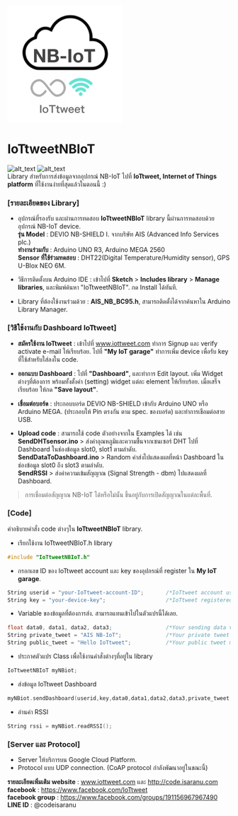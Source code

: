 ![alt text](https://github.com/Isaranu/IoTtweetNBIoT/blob/master/logo.png "logo")
# IoTtweetNBIoT
![alt_text](https://img.shields.io/badge/bulid-passing-brightgreen.svg "bulidpassing")
![alt_text](https://img.shields.io/badge/Compatible-ArduinoIDE-green.svg "bulidpassing")<br>
Library สำหรับการส่งข้อมูลจากอุปกรณ์ NB-IoT ไปที่ **IoTtweet, Internet of Things platform** ที่ใช้งานง่ายที่สุดแล้วในตอนนี้ :)

### [รายละเอียดของ Library]

- อุปกรณ์ที่รองรับ และผ่านการทดสอบ **IoTtweetNBIoT** library นี้ผ่านการทดสอบด้วยอุปกรณ์ NB-IoT device.<br>
**รุ่น Model** : DEVIO NB-SHIELD I. จากบริษัท AIS (Advanced Info Services plc.)<br>
**ทำงานร่วมกับ** : Arduino UNO R3, Arduino MEGA 2560<br>
**Sensor ที่ใช้ร่วมทดสอบ** : DHT22(Digital Temperature/Humidity sensor), GPS U-Blox NEO 6M.<br>

- วิธีการติดตั้งบน Arduino IDE : เข้าไปที่ **Sketch** > **Includes library** > **Manage libraries**, และพิมพ์ค้นหา "IoTtweetNBIoT". กด Install ได้ทันที.

- Library ที่ต้องใช้งานร่วมด้วย : **AIS_NB_BC95.h**, สามารถติดตั้งได้จากค้นหาใน Arduino Library Manager.

### [วิธีใช้งานกับ Dashboard IoTtweet]

- **สมัครใช้งาน IoTtweet** : เข้าไปที่ www.iottweet.com ทำการ Signup และ verify activate e-mail ให้เรียบร้อย. ไปที่ **"My IoT garage"** ทำการเพิ่ม device เพื่อรับ key ที่ใช้สำหรับใส่ลงใน code.

- **ออกแบบ Dashboard** : ไปที่ **"Dashboard"**, และทำการ Edit layout. เพิ่ม Widget ต่างๆที่ต้องการ พร้อมทั้งตั้งค่า (setting) widget แต่ละ element ให้เรียบร้อย. เมื่อเสร็จเรียบร้อย ให้กด **"Save layout"**.

- **เชื่อมต่อบอร์ด** : ประกอบบอร์ด DEVIO NB-SHIELD เข้ากับ Arduino UNO หรือ Arduino MEGA. (ประกอบให้ Pin ตรงกัน ตาม spec. ของบอร์ด) และทำการเชือมต่อสาย USB.

- **Upload code** : สามารถใช้ code ตัวอย่างจากใน Examples ได้ เช่น<br>
**SendDHTsensor.ino** > ส่งค่าอุณหภูมิและความชื้นจากเซนเซอร์ DHT ไปที่ Dashboard ในช่องข้อมูล slot0, slot1 ตามลำดับ.<br>
**SendDataToDashboard.ino** > Random ค่าส่งไปแสดงผลที่หน้า Dashboard ในช่องข้อมูล slot0 ถึง slot3 ตามลำดับ.<br>
**SendRSSI** > ส่งค่าความเข้มสัญญาณ (Signal Strength - dbm) ไปแสดงผลที่ Dashboard.<br>
> การเชื่อมต่อสัญญาณ NB-IoT ได้หรือไม่นั้น ขึ้นอยู่กับการเปิดสัญญาณในแต่ละพื้นที่.

### [Code]

คำอธิบายคำสั่ง code ต่างๆใน **IoTtweetNBIoT** library.<br>

 - เรียกใช้งาน IoTtweetNBIoT.h library<br>
```CPP
#include "IoTtweetNBIoT.h"
```

- กรอกเลข ID ของ IoTtweet account และ key ของอุปกรณ์ที่ register ใน **My IoT garage**.
```CPP
String userid = "your-IoTtweet-account-ID";       /*IoTtweet account user ID (6 digits, included zero pre-fix)*/
String key = "your-device-key";                   /*IoTtweet registered device key in "MY IOT Garage"*/
```

- Variable ของข้อมูลที่ต้องการส่ง. สามารถแทนเข้าไปในตัวแปรนี้ได้เลย.
```CPP
float data0, data1, data2, data3;                 /*Your sending data variable.*/
String private_tweet = "AIS NB-IoT";              /*Your private tweet meassage to dashboard*/
String public_tweet = "Hello IoTtweet";           /*Your public tweet message to dashboard*/
```

- ประกาศตัวแปร Class เพื่อใช้งานคำสั่งต่างๆที่อยู่ใน library
```CPP
IoTtweetNBIoT myNBiot;
```

- ส่งข้อมูล IoTtweet Dashboard
```CPP
myNBiot.sendDashboard(userid,key,data0,data1,data2,data3,private_tweet,public_tweet);
```

- อ่านค่า RSSI
```CPP
String rssi = myNBiot.readRSSI();
```

### [Server และ Protocol]
- Server ให้บริการบน Google Cloud Platform.
- Protocol แบบ UDP connection. (CoAP protocol กำลังพัฒนาอยู่ในขณะนี้)

**รายละเอียดเพิ่มเติม**
**website** : www.iottweet.com และ http://code.isaranu.com<br>
**facebook** : https://www.facebook.com/IoTtweet<br>
**facebook group** : https://www.facebook.com/groups/191156967967490<br>
**LINE ID** : @codeisaranu

